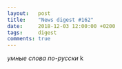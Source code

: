 ```yaml
---
layout:   post
title:    "News digest #162"
date:     2018-12-03 12:00:00 +0200
tags:     digest
comments: true
---
```


_умные слова по-русски_
k
